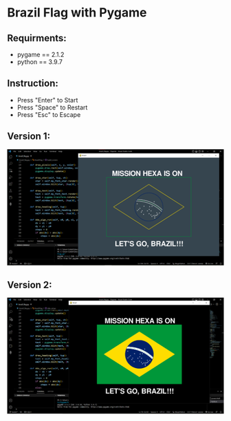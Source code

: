 # Brazil Flag with Pygame

Requirments:
--------------------------
- pygame == 2.1.2
- python == 3.9.7


Instruction:
------------------------
- Press "Enter" to Start
- Press "Space" to Restart
- Press "Esc" to Escape

Version 1:
----------------------------------------

![](Image/Screenshot%202022-11-30%20133226.png)

Version 2:
---------------------------------------

![](Image/Screenshot%202022-11-30%20211352.png)



